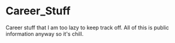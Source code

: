 # Career_Stuff
Career stuff that I am too lazy to keep track off. All of this is public information anyway so it's chill.
